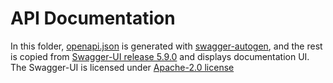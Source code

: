 # API Documentation

In this folder, [openapi.json](./openapi.json) is generated with [swagger-autogen](https://www.npmjs.com/package/swagger-autogen), and the rest is copied from [Swagger-UI release 5.9.0](https://github.com/swagger-api/swagger-ui/releases/tag/v5.9.0) and displays documentation UI. The Swagger-UI is licensed under [Apache-2.0 license](./LICENSE)

